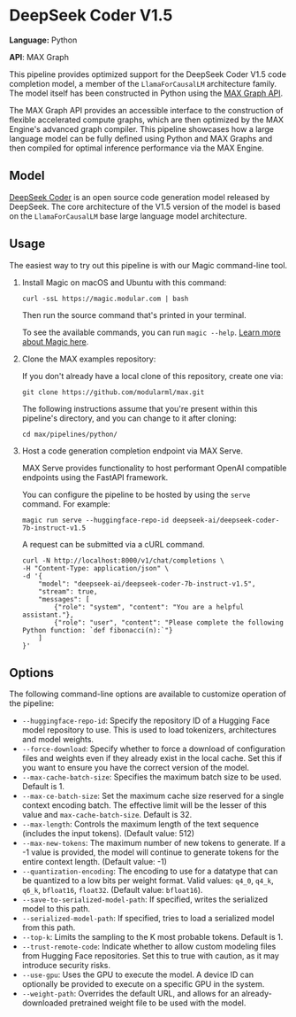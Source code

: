 # DeepSeek Coder V1.5

**Language:** Python

**API**: MAX Graph

This pipeline provides optimized support for the DeepSeek Coder V1.5 code
completion model, a member of the `LlamaForCausalLM` architecture family.
The model itself has been constructed in Python
using the [MAX Graph API](https://docs.modular.com/engine/graph).

The MAX Graph API provides an accessible interface to the construction of
flexible accelerated compute graphs, which are then optimized by the MAX
Engine's advanced graph compiler. This pipeline showcases how a large language
model can be fully defined using Python and MAX Graphs and then compiled for
optimal inference performance via the MAX Engine.

## Model

[DeepSeek Coder](https://github.com/deepseek-ai/DeepSeek-Coder) is an open
source code generation model released by DeepSeek. The core architecture of the
V1.5 version of the model is based on the `LlamaForCausalLM` base large
language model architecture.

## Usage

The easiest way to try out this pipeline is with our Magic command-line tool.

1. Install Magic on macOS and Ubuntu with this command:

   ```shell
   curl -ssL https://magic.modular.com | bash
   ```

   Then run the source command that's printed in your terminal.

   To see the available commands, you can run `magic --help`.
   [Learn more about Magic here](https://docs.modular.com/magic).

2. Clone the MAX examples repository:

   If you don't already have a local clone of this repository, create one via:

   ```shell
   git clone https://github.com/modularml/max.git
   ```

   The following instructions assume that you're present within this pipeline's
   directory, and you can change to it after cloning:

   ```shell
   cd max/pipelines/python/
   ```

3. Host a code generation completion endpoint via MAX Serve.

   MAX Serve provides functionality to host performant OpenAI compatible
   endpoints using the FastAPI framework.

   You can configure the pipeline to be hosted by using the `serve` command.
   For example:

   ```shell
   magic run serve --huggingface-repo-id deepseek-ai/deepseek-coder-7b-instruct-v1.5
   ```

   A request can be submitted via a cURL command.

   ```shell
   curl -N http://localhost:8000/v1/chat/completions \
   -H "Content-Type: application/json" \
   -d '{
       "model": "deepseek-ai/deepseek-coder-7b-instruct-v1.5",
       "stream": true,
       "messages": [
           {"role": "system", "content": "You are a helpful assistant."},
           {"role": "user", "content": "Please complete the following Python function: `def fibonacci(n):`"}
       ]
   }'
   ```

## Options

The following command-line options are available to customize operation of the
pipeline:

- `--huggingface-repo-id`: Specify the repository ID of a Hugging Face model
  repository to use. This is used to load tokenizers, architectures and model
  weights.
- `--force-download`: Specify whether to force a download of configuration
  files and weights even if they already exist in the local cache. Set this
  if you want to ensure you have the correct version of the model.
- `--max-cache-batch-size`: Specifies the maximum batch size to be used.
  Default is 1.
- `--max-ce-batch-size`: Set the maximum cache size reserved for a single
  context encoding batch. The effective limit will be the lesser of this value
  and `max-cache-batch-size`.
  Default is 32.
- `--max-length`: Controls the maximum length of the text sequence
  (includes the input tokens).
  (Default value: 512)
- `--max-new-tokens`: The maximum number of new tokens to generate. If a -1
  value is provided, the model will continue to generate tokens for the entire
  context length. (Default value: -1)
- `--quantization-encoding`: The encoding to use for a datatype that can be
  quantized to a low bits per weight format.
  Valid values: `q4_0`, `q4_k`, `q6_k`, `bfloat16`, `float32`.
  (Default value: `bfloat16`).
- `--save-to-serialized-model-path`: If specified, writes the serialized model
  to this path.
- `--serialized-model-path`: If specified, tries to load a serialized model
  from this path.
- `--top-k`: Limits the sampling to the K most probable tokens. Default is 1.
- `--trust-remote-code`: Indicate whether to allow custom modeling files from
  Hugging Face repositories. Set this to true with caution, as it may
  introduce security risks.
- `--use-gpu`: Uses the GPU to execute the model. A device ID can optionally
  be provided to execute on a specific GPU in the system.
- `--weight-path`: Overrides the default URL, and allows for an
  already-downloaded pretrained weight file to be used with the model.
